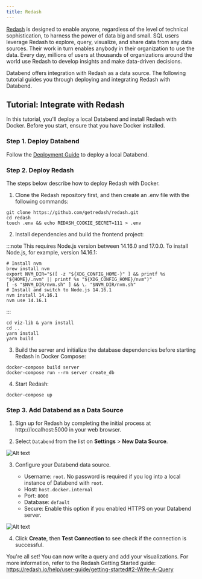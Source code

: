 ```yaml
---
title: Redash
---
```


[Redash](https://redash.io/) is designed to enable anyone, regardless of the level of technical sophistication, to harness the power of data big and small. SQL users leverage Redash to explore, query, visualize, and share data from any data sources. Their work in turn enables anybody in their organization to use the data. Every day, millions of users at thousands of organizations around the world use Redash to develop insights and make data-driven decisions.

Databend offers integration with Redash as a data source. The following tutorial guides you through deploying and integrating Redash with Databend. 

## Tutorial: Integrate with Redash

In this tutorial, you'll deploy a local Databend and install Redash with Docker. Before you start, ensure that you have Docker installed.

### Step 1. Deploy Databend

Follow the [Deployment Guide](/doc/deploy) to deploy a local Databend.

### Step 2. Deploy Redash

The steps below describe how to deploy Redash with Docker.

1. Clone the Redash repository first, and then create an .env file with the following commands:

```shell
git clone https://github.com/getredash/redash.git
cd redash
touch .env && echo REDASH_COOKIE_SECRET=111 > .env
```
2. Install dependencies and build the frontend project:

:::note
This requires Node.js version between 14.16.0 and 17.0.0. To install Node.js, for example, version 14.16.1:

```shell
# Install nvm
brew install nvm
export NVM_DIR="$([ -z "${XDG_CONFIG_HOME-}" ] && printf %s "${HOME}/.nvm" || printf %s "${XDG_CONFIG_HOME}/nvm")"
[ -s "$NVM_DIR/nvm.sh" ] && \. "$NVM_DIR/nvm.sh"
# Install and switch to Node.js 14.16.1
nvm install 14.16.1
nvm use 14.16.1
```
:::

```shell
cd viz-lib & yarn install
cd ..
yarn install 
yarn build
```

3. Build the server and initialize the database dependencies before starting Redash in Docker Compose:

```shell
docker-compose build server
docker-compose run --rm server create_db
```

4. Start Redash:

```shell
docker-compose up
```

### Step 3. Add Databend as a Data Source

1. Sign up for Redash by completing the initial process at http://localhost:5000 in your web browser.

2. Select `Databend` from the list on **Settings** > **New Data Source**.

![Alt text](../../public/img/integration/redash-select.png)

3. Configure your Databend data source.

    - Username: `root`. No password is required if you log into a local instance of Databend with `root`.
    - Host: `host.docker.internal`
    - Port: `8000`
    - Database: `default`
    - Secure: Enable this option if you enabled HTTPS on your Databend server.

![Alt text](../../public/img/integration/redash-cfg-local.png)

4. Click **Create**, then **Test Connection** to see check if the connection is successful.

You're all set! You can now write a query and add your visualizations. For more information, refer to the Redash Getting Started guide: https://redash.io/help/user-guide/getting-started#2-Write-A-Query
